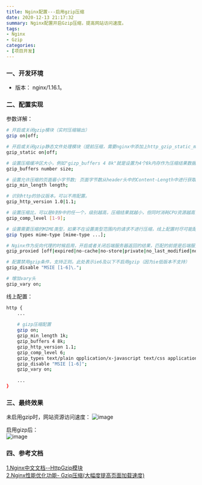```yaml
---
title: Nginx配置---启用gzip压缩
date: 2020-12-13 21:17:32
summary: Nginx配置开启Gzip压缩，提高网站访问速度。
tags:
- Nginx
- Gzip
categories:
- [项目开发]
---
```


### 一、开发环境
- 版本： nginx/1.16.1。

### 二、配置实现
参数详解：

``` bash
# 开启或关闭gzip模块（实时压缩输出）
gzip on|off;     

# 开启或关闭gzip静态文件处理模块（提前压缩，需要nginx中添加上http_gzip_static_module模块）
gzip_static on|off;

# 设置压缩缓冲区大小，例如"gizp_buffers 4 8k"就是设置为4个8k内存作为压缩结果数据流缓存
gzip_buffers number size;      

# 设置允许压缩的页面最小字节数; 页面字节数从header头中的Content-Length中进行获取，建议设置成大于1k，小于1k没有压缩的必要. 
gzip_min_length length;         

# 识别http的协议版本。可以不用配置。
gzip_http_version 1.0|1.1;

# 设置压缩比，可以是0到9中的任一个，级别越高，压缩结果就越小，但同时消耗CPU资源越高，一般折中取6
gzip_comp_level [1-9];

# 设置需要压缩的MIME类型，如果不在设置类型范围内的请求不进行压缩，线上配置时尽可能配置多的压缩类型。
gzip types mime-type [mime-type ...];

# Nginx作为反向代理的时候启用，开启或者关闭后端服务器返回的结果，匹配的前提是后端服务器必须要返回包含"Via"的 header头。
gzip_proxied [off|expired|no-cache|no-store|private|no_last_modified|no_etag|auth|any]

# 配置禁用gzip条件，支持正则。此处表示ie6及以下不启用gzip（因为ie低版本不支持）
gzip_disable "MSIE [1-6]\.";

# 增加vary头
gzip_vary on;
```
线上配置：

``` bash
http {
    ...
    
    # gizp压缩配置
    gzip on;
    gzip_min_length 1k;
    gzip_buffers 4 8k;
    gzip_http_version 1.1;
    gzip_comp_level 6;
    gzip_types text/plain qpplication/x-javascript text/css application/xml text/javascript application/javascript application/json;
    gzip_disable "MSIE [1-6]";
    gzip_vary on;
    
    ...
}

```

### 三、最终效果
未启用gzip时，网站资源访问速度：
![image](https://note.youdao.com/yws/api/personal/file/WEBcfa2e5ef98f92e47587cb10bcd36a65d?method=download&shareKey=bdeff67369d6b02e4604fa7c2e670e55)

启用gizp后：  
![image](https://note.youdao.com/yws/api/personal/file/WEB93a8f32075283b4c36ec56a8dfd1c92c?method=download&shareKey=5e9be38f76768495e915a391db5e2038)

### 四、参考文档
[1.Nginx中文文档--HttpGzip模块](https://www.nginx.cn/doc/standard/httpgzip.html)  
[2.Nginx性能优化功能- Gzip压缩(大幅度提高页面加载速度)](https://cloud.tencent.com/developer/article/1374023)